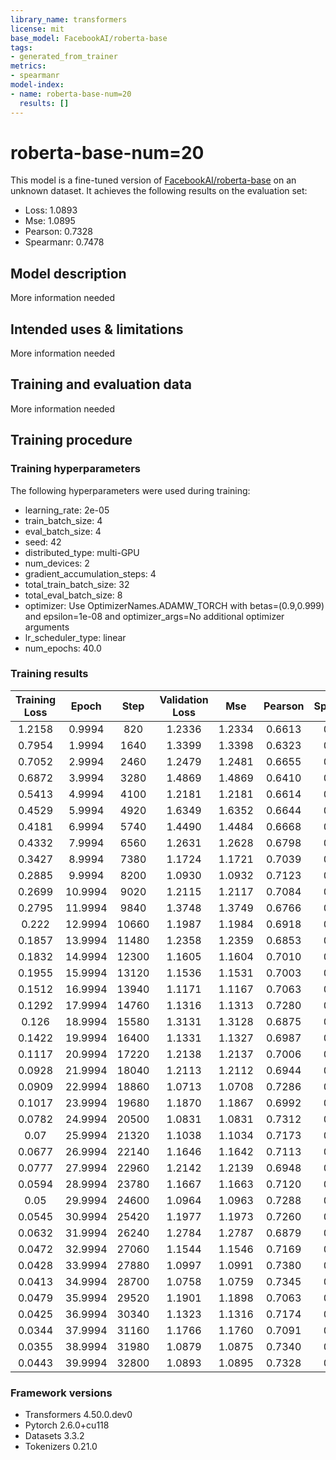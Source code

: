 ```yaml
---
library_name: transformers
license: mit
base_model: FacebookAI/roberta-base
tags:
- generated_from_trainer
metrics:
- spearmanr
model-index:
- name: roberta-base-num=20
  results: []
---
```


<!-- This model card has been generated automatically according to the information the Trainer had access to. You
should probably proofread and complete it, then remove this comment. -->

# roberta-base-num=20

This model is a fine-tuned version of [FacebookAI/roberta-base](https://huggingface.co/FacebookAI/roberta-base) on an unknown dataset.
It achieves the following results on the evaluation set:
- Loss: 1.0893
- Mse: 1.0895
- Pearson: 0.7328
- Spearmanr: 0.7478

## Model description

More information needed

## Intended uses & limitations

More information needed

## Training and evaluation data

More information needed

## Training procedure

### Training hyperparameters

The following hyperparameters were used during training:
- learning_rate: 2e-05
- train_batch_size: 4
- eval_batch_size: 4
- seed: 42
- distributed_type: multi-GPU
- num_devices: 2
- gradient_accumulation_steps: 4
- total_train_batch_size: 32
- total_eval_batch_size: 8
- optimizer: Use OptimizerNames.ADAMW_TORCH with betas=(0.9,0.999) and epsilon=1e-08 and optimizer_args=No additional optimizer arguments
- lr_scheduler_type: linear
- num_epochs: 40.0

### Training results

| Training Loss | Epoch   | Step  | Validation Loss | Mse    | Pearson | Spearmanr |
|:-------------:|:-------:|:-----:|:---------------:|:------:|:-------:|:---------:|
| 1.2158        | 0.9994  | 820   | 1.2336          | 1.2334 | 0.6613  | 0.6654    |
| 0.7954        | 1.9994  | 1640  | 1.3399          | 1.3398 | 0.6323  | 0.6397    |
| 0.7052        | 2.9994  | 2460  | 1.2479          | 1.2481 | 0.6655  | 0.6631    |
| 0.6872        | 3.9994  | 3280  | 1.4869          | 1.4869 | 0.6410  | 0.6430    |
| 0.5413        | 4.9994  | 4100  | 1.2181          | 1.2181 | 0.6614  | 0.6524    |
| 0.4529        | 5.9994  | 4920  | 1.6349          | 1.6352 | 0.6644  | 0.6702    |
| 0.4181        | 6.9994  | 5740  | 1.4490          | 1.4484 | 0.6668  | 0.6667    |
| 0.4332        | 7.9994  | 6560  | 1.2631          | 1.2628 | 0.6798  | 0.6857    |
| 0.3427        | 8.9994  | 7380  | 1.1724          | 1.1721 | 0.7039  | 0.7022    |
| 0.2885        | 9.9994  | 8200  | 1.0930          | 1.0932 | 0.7123  | 0.7192    |
| 0.2699        | 10.9994 | 9020  | 1.2115          | 1.2117 | 0.7084  | 0.7118    |
| 0.2795        | 11.9994 | 9840  | 1.3748          | 1.3749 | 0.6766  | 0.6831    |
| 0.222         | 12.9994 | 10660 | 1.1987          | 1.1984 | 0.6918  | 0.6992    |
| 0.1857        | 13.9994 | 11480 | 1.2358          | 1.2359 | 0.6853  | 0.7018    |
| 0.1832        | 14.9994 | 12300 | 1.1605          | 1.1604 | 0.7010  | 0.7113    |
| 0.1955        | 15.9994 | 13120 | 1.1536          | 1.1531 | 0.7003  | 0.7055    |
| 0.1512        | 16.9994 | 13940 | 1.1171          | 1.1167 | 0.7063  | 0.7161    |
| 0.1292        | 17.9994 | 14760 | 1.1316          | 1.1313 | 0.7280  | 0.7342    |
| 0.126         | 18.9994 | 15580 | 1.3131          | 1.3128 | 0.6875  | 0.7038    |
| 0.1422        | 19.9994 | 16400 | 1.1331          | 1.1327 | 0.6987  | 0.7140    |
| 0.1117        | 20.9994 | 17220 | 1.2138          | 1.2137 | 0.7006  | 0.7146    |
| 0.0928        | 21.9994 | 18040 | 1.2113          | 1.2112 | 0.6944  | 0.7123    |
| 0.0909        | 22.9994 | 18860 | 1.0713          | 1.0708 | 0.7286  | 0.7371    |
| 0.1017        | 23.9994 | 19680 | 1.1870          | 1.1867 | 0.6992  | 0.7205    |
| 0.0782        | 24.9994 | 20500 | 1.0831          | 1.0831 | 0.7312  | 0.7466    |
| 0.07          | 25.9994 | 21320 | 1.1038          | 1.1034 | 0.7173  | 0.7345    |
| 0.0677        | 26.9994 | 22140 | 1.1646          | 1.1642 | 0.7113  | 0.7282    |
| 0.0777        | 27.9994 | 22960 | 1.2142          | 1.2139 | 0.6948  | 0.7109    |
| 0.0594        | 28.9994 | 23780 | 1.1667          | 1.1663 | 0.7120  | 0.7281    |
| 0.05          | 29.9994 | 24600 | 1.0964          | 1.0963 | 0.7288  | 0.7454    |
| 0.0545        | 30.9994 | 25420 | 1.1977          | 1.1973 | 0.7260  | 0.7420    |
| 0.0632        | 31.9994 | 26240 | 1.2784          | 1.2787 | 0.6879  | 0.7081    |
| 0.0472        | 32.9994 | 27060 | 1.1544          | 1.1546 | 0.7169  | 0.7301    |
| 0.0428        | 33.9994 | 27880 | 1.0997          | 1.0991 | 0.7380  | 0.7458    |
| 0.0413        | 34.9994 | 28700 | 1.0758          | 1.0759 | 0.7345  | 0.7462    |
| 0.0479        | 35.9994 | 29520 | 1.1901          | 1.1898 | 0.7063  | 0.7221    |
| 0.0425        | 36.9994 | 30340 | 1.1323          | 1.1316 | 0.7174  | 0.7339    |
| 0.0344        | 37.9994 | 31160 | 1.1766          | 1.1760 | 0.7091  | 0.7279    |
| 0.0355        | 38.9994 | 31980 | 1.0879          | 1.0875 | 0.7340  | 0.7474    |
| 0.0443        | 39.9994 | 32800 | 1.0893          | 1.0895 | 0.7328  | 0.7478    |


### Framework versions

- Transformers 4.50.0.dev0
- Pytorch 2.6.0+cu118
- Datasets 3.3.2
- Tokenizers 0.21.0
